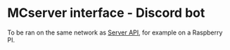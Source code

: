# MCserver interface - Discord bot
To be ran on the same network as [Server API](https://github.com/janstaffa/mcserver-interface/tree/master/server-api), for example on a Raspberry PI.
